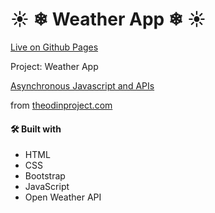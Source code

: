 # ☀ ❄ Weather App ❄ ☀

[Live on Github Pages](https://earosselot.github.io/weather_app/)

Project: Weather App

[Asynchronous Javascript and APIs](https://www.theodinproject.com/paths/full-stack-javascript/courses/javascript#asynchronous-javascript-and-apis)

from [theodinproject.com](https://www.theodinproject.com/paths/full-stack-javascript/courses/javascript/lessons/weather-app)

#### 🛠️ Built with
* HTML
* CSS
* Bootstrap
* JavaScript
* Open Weather API
